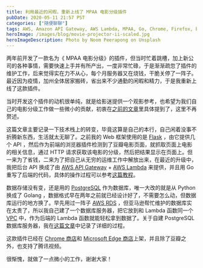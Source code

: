 ```yaml
---
title: 利用最近的闲暇，重新上线了 MPAA 电影分级插件
pubDate: 2020-05-11 21:57 PST
categories: ["随便聊聊"]
tags: AWS, Amazon API Gateway, AWS Lambda, MPAA, Go, Chrome, Firefox, Edge, PostgreSQL, MPAA, 插件, 豆瓣
heroImage: /images/blog/movie-projector-ii-scaled.jpg
heroImageDescription: Photo by Noom Peerapong on Unsplash
---
```


两年前开发了一款名为《 MPAA 电影分级》的插件，但当时忙着跳槽，加上新公司的各种事情，需要快速上手并有所产出，一度非常忙碌，于是渐渐疏忽了插件的维护工作，后来觉得实在力不从心，每个月服务器又在烧钱，干脆关停了一阵子。最近因为疫情，加州全体居家搬砖，省出来不少通勤的闲暇和精力，于是我重新上线了这款插件。

当时开发这个插件的动机很单纯，就是给影迷提供一个观影参考，也希望为我们自己的电影分级工作做一些微小的贡献，初衷在[之前的文章](https://old-panda.com/posts/mpaa-rating-extension/)里具体提到了，这里不再赘述。

这篇文章主要记录一下技术栈上的转变，毕竟这算是自己的本行，自己闲着没事不折腾新东西，生活就太无聊了。之前我的 Web 框架使用的是 [Flask](https://flask.palletsprojects.com/en/1.1.x/) ，由它提供几个 API ，然后作为前端的浏览器插件检测到了豆瓣电影页面，就抓取页面上电影的相关信息，通过 HTTP 请求获取该电影的分级，然后把结果显示在页面上。但一来为了省钱，二来为了把自己从无穷的运维工作中解放出来，在最近的升级中，我把后台 API 换成了由 [AWS API Gateway](https://aws.amazon.com/cn/api-gateway/) + [AWS Lambda](https://aws.amazon.com/cn/lambda/) 来提供，并且用 Go 重写了后端的代码，具体的操作过程可以参考[这篇教程](https://old-panda.com/posts/lambda-api-gateway-note/)。

数据存储没有变，还是用的 [PostgreSQL](https://www.postgresql.org/) 作为数据库，唯一大改的就是从 Python 换成了 Golang ，数据格式早在两年之前就已经设计好了，不需要怎么动，但数据库运行的地方换了。早先用过一阵子 [AWS RDS](https://aws.amazon.com/cn/rds/) ，但亚马逊帮忙维护的数据库实在太贵了，所以我自己建了一个数据库服务器，把它放到和 Lambda 函数同一个 [VPC](https://docs.aws.amazon.com/vpc/index.html) 中，作为后端的 Lambda 函数就能轻松拿到数据了。关于自建 PostgreSQL 数据库服务器，我在[这篇文章](https://old-panda.com/posts/amazon-linux-2-postgresql/)中记录了详细的过程。

这款插件已经在 [Chrome 商店](https://chrome.google.com/webstore/detail/mpaa-%E7%94%B5%E5%BD%B1%E5%88%86%E7%BA%A7/dnjigceoecdajpgbjemglmhhboleipfg)和 [Microsoft Edge 商店](https://microsoftedge.microsoft.com/addons/detail/ejdnefhnhjkofmbnnfeecpbpbkkjmehf)上架，并且除了豆瓣之外，也支持了腾讯视频。

很惭愧，就做了一点微小的工作，谢谢大家！
